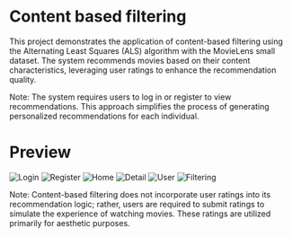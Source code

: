 # Content based filtering
This project demonstrates the application of content-based filtering using the Alternating Least Squares (ALS) algorithm with the MovieLens small dataset. The system recommends movies based on their content characteristics, leveraging user ratings to enhance the recommendation quality.

Note: The system requires users to log in or register to view recommendations. This approach simplifies the process of generating personalized recommendations for each individual.

# Preview
![Login](./images/login.png)
![Register](./images/register.png)
![Home](./images/home.png)
![Detail](./images/single_movie.png)
![User](./images/recommendation.png)
![Filtering](./images/filtering.png)

Note: Content-based filtering does not incorporate user ratings into its recommendation logic; rather, users are required to submit ratings to simulate the experience of watching movies. These ratings are utilized primarily for aesthetic purposes.